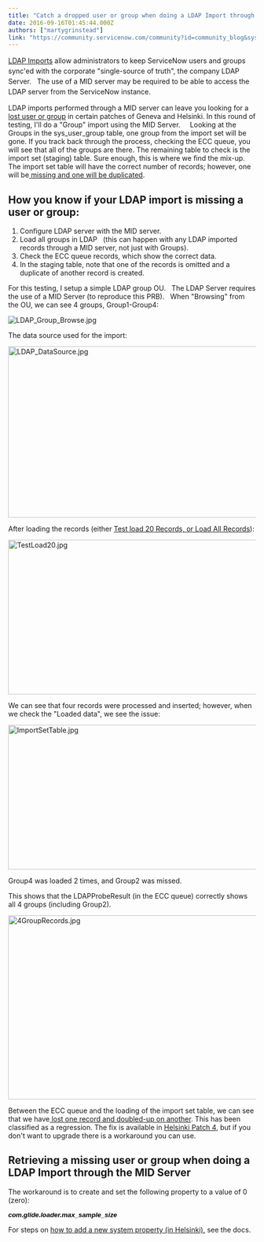 ```yaml
---
title: "Catch a dropped user or group when doing a LDAP Import through the MID Server"
date: 2016-09-16T01:45:44.000Z
authors: ["martygrinstead"]
link: "https://community.servicenow.com/community?id=community_blog&sys_id=87aca625dbd0dbc01dcaf3231f96193b"
---
```

<p><a title="ocs.servicenow.com/bundle/helsinki-servicenow-platform/page/integrate/ldap/concept/c_LDAPIntegration.html" href="https://docs.servicenow.com/bundle/helsinki-servicenow-platform/page/integrate/ldap/concept/c_LDAPIntegration.html" style="line-height: 1.5;">LDAP Imports</a><span style="line-height: 1.5;"> allow administrators to keep ServiceNow users and groups sync'ed with the corporate "single-source of truth", the company LDAP Server.   The use of a MID server may be required to be able to access the LDAP server from the ServiceNow instance.</span></p><p></p><p>LDAP imports performed through a MID server can leave you looking for a<a title="i.service-now.com/kb_view.do?sysparm_article=KB0596908" href="https://hi.service-now.com/kb_view.do?sysparm_article=KB0596908"> lost user or group</a> in certain patches of Geneva and Helsinki. In this round of testing, I'll do a "Group" import using the MID Server.     Looking at the Groups in the sys_user_group table, one group from the import set will be gone. If you track back through the process, checking the ECC queue, you will see that all of the groups are there. The remaining table to check is the import set (staging) table. Sure enough, this is where we find the mix-up. The import set table will have the correct number of records; however, one will be<a title="i.service-now.com/kb_view.do?sysparm_article=KB0596908" href="https://hi.service-now.com/kb_view.do?sysparm_article=KB0596908"> missing and one will be duplicated</a>.</p><p></p><h2>How you know if your LDAP import is missing a user or group:</h2><ol><li>Configure LDAP server with the MID server.</li><li>Load all groups in LDAP   (this can happen with any LDAP imported records through a MID server, not just with Groups).</li><li>Check the ECC queue records, which show the correct data.</li><li>In the staging table, note that one of the records is omitted and a duplicate of another record is created.</li></ol><p></p><p>For this testing, I setup a simple LDAP group OU.   The LDAP Server requires the use of a MID Server (to reproduce this PRB).   When "Browsing" from the OU, we can see 4 groups, Group1-Group4:</p><p><img   alt="LDAP_Group_Browse.jpg" class="image-6 jive-image" src="8c887b71db9cdf04e9737a9e0f9619d9.iix" style="height: auto; display: block; margin-left: auto; margin-right: auto;"/></p><p></p><p>The data source used for the import:</p><p><img   alt="LDAP_DataSource.jpg" class="image-7 jive-image" src="ea30214adb1c130468c1fb651f9619c5.iix" style="width: 620px; height: 348px; display: block; margin-left: auto; margin-right: auto;"/></p><p>After loading the records (either <a title="" _jive_internal="true" href="/community/service-automation-platform/scripting/blog/2016/07/05/test-load-25-records-will-not-transform" target="_blank">Test load 20 Records, or Load All Records</a>):</p><p><img   alt="TestLoad20.jpg" class="image-8 jive-image" src="8af97806db109f048c8ef4621f9619aa.iix" style="width: 620px; height: 314px; display: block; margin-left: auto; margin-right: auto;"/></p><p>We can see that four records were processed and inserted; however, when we check the "Loaded data", we see the issue:</p><p><img   alt="ImportSetTable.jpg" class="image-9 jive-image" src="dd389c8adb545344e9737a9e0f9619c5.iix" style="width: 620px; height: 294px; display: block; margin-left: auto; margin-right: auto;"/></p><p></p><p>Group4 was loaded 2 times, and Group2 was missed.</p><p></p><p>This shows that the LDAPProbeResult (in the ECC queue) correctly shows all 4 groups (including Group2).</p><p><img   alt="4GroupRecords.jpg" class="image-10 jive-image" src="3439b7f1db501304b322f4621f96195c.iix" style="width: 620px; height: 374px; display: block; margin-left: auto; margin-right: auto;"/></p><p></p><p>Between the ECC queue and the loading of the import set table, we can see that we have<a title="i.service-now.com/kb_view.do?sysparm_article=KB0596908" href="https://hi.service-now.com/kb_view.do?sysparm_article=KB0596908"> lost one record and doubled-up on another</a>. This has been classified as a regression. The fix is available in <a title="ocs.servicenow.com/bundle/helsinki-release-notes/page/release-notes/r_Helsinki-Patch-4.html" href="https://docs.servicenow.com/bundle/helsinki-release-notes/page/release-notes/r_Helsinki-Patch-4.html">Helsinki Patch 4</a>, but if you don't want to upgrade there is a workaround you can use.</p><p></p><h2>Retrieving a missing user or group when doing a LDAP Import through the MID Server</h2><p>The workaround is to create and set the following property to a value of 0 (zero):</p><p><span style="color: #000000; font-size: 10pt; font-family: Verdana, Arial, Helvetica, sans-serif;"><em><strong>com.glide.loader.max_sample_size</strong></em></span></p><p></p><p>For steps on <a title="ocs.servicenow.com/bundle/helsinki-servicenow-platform/page/administer/reference-pages/concept/c_AddingAProperty.html" href="https://docs.servicenow.com/bundle/helsinki-servicenow-platform/page/administer/reference-pages/concept/c_AddingAProperty.html">how to add a new system property (in Helsinki),</a> see the docs.</p>